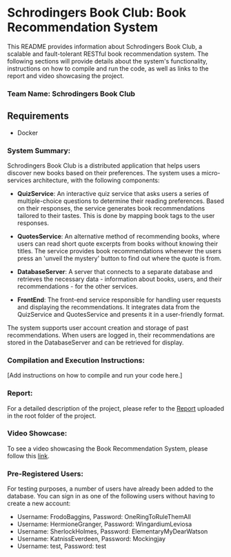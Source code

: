 # Schrodingers Book Club: Book Recommendation System

This README provides information about Schrodingers Book Club, a scalable and fault-tolerant RESTful book recommendation system. The following sections will provide details about the system's functionality, instructions on how to compile and run the code, as well as links to the report and video showcasing the project.

### Team Name: Schrodingers Book Club

## Requirements
- Docker

### System Summary:
Schrodingers Book Club is a distributed application that helps users discover new books based on their preferences. The system uses a micro-services architecture, with the following components:

- **QuizService**: An interactive quiz service that asks users a series of multiple-choice questions to determine their reading preferences. Based on their responses, the service generates book recommendations tailored to their tastes. This is done by mapping book tags to the user responses.

- **QuotesService**: An alternative method of recommending books, where users can read short quote excerpts from books without knowing their titles. The service provides book recommendations whenever the users press an 'unveil the mystery' button to find out where the quote is from.

- **DatabaseServer**: A server that connects to a separate database and retrieves the necessary data - information about books, users, and their recommendations - for the other services.

- **FrontEnd**: The front-end service responsible for handling user requests and displaying the recommendations. It integrates data from the QuizService and QuotesService and presents it in a user-friendly format.

The system supports user account creation and storage of past recommendations. When users are logged in, their recommendations are stored in the DatabaseServer and can be retrieved for display.

### Compilation and Execution Instructions:
[Add instructions on how to compile and run your code here.]

### Report:
For a detailed description of the project, please refer to the [Report](SchrodingersBookClub_report.pdf) uploaded in the root folder of the project.

### Video Showcase:
To see a video showcasing the Book Recommendation System, please follow this [link](video_link).

### Pre-Registered Users:
For testing purposes, a number of users have already been added to the database. You can sign in as one of the following users without having to create a new account:
- Username: FrodoBaggins, Password: OneRingToRuleThemAll
- Username: HermioneGranger, Password: WingardiumLeviosa
- Username: SherlockHolmes, Password: ElementaryMyDearWatson
- Username: KatnissEverdeen, Password: Mockingjay
- Username: test, Password: test
